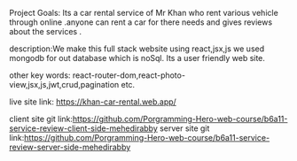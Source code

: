Project Goals: Its a car rental service of Mr Khan who rent various vehicle through online .anyone can rent a car for there needs and gives reviews about the services .

description:We make this full stack website using react,jsx,js we used mongodb for out database which is noSql. Its a user friendly web site.

other key words: react-router-dom,react-photo-view,jsx,js,jwt,crud,pagination etc.

live site link: https://khan-car-rental.web.app/

client site git link:https://github.com/Porgramming-Hero-web-course/b6a11-service-review-client-side-mehedirabby
server site git link:https://github.com/Porgramming-Hero-web-course/b6a11-service-review-server-side-mehedirabby
